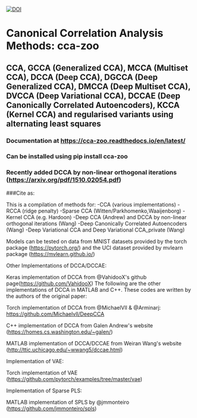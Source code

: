[![DOI](https://zenodo.org/badge/303801602.svg)](https://zenodo.org/badge/latestdoi/303801602)

# Canonical Correlation Analysis Methods: cca-zoo
## CCA, GCCA (Generalized CCA), MCCA (Multiset CCA), DCCA (Deep CCA), DGCCA (Deep Generalized CCA), DMCCA (Deep Multiset CCA), DVCCA (Deep Variational CCA), DCCAE (Deep Canonically Correlated Autoencoders), KCCA (Kernel CCA) and regularised variants using alternating least squares
### Documentation at https://cca-zoo.readthedocs.io/en/latest/
### Can be installed using pip install cca-zoo
### Recently added DCCA by non-linear orthogonal iterations (https://arxiv.org/pdf/1510.02054.pdf)
###Cite as:

This is a compilation of methods for: 
-CCA (various implementations) 
-RCCA (ridge penalty)
-Sparse CCA (Witten/Parkhomenko,Waaijenborg)
-Kernel CCA (e.g. Hardoon)
-Deep CCA (Andrew) and DCCA by non-linear orthogonal iterations (Wang)
-Deep Canonically Correlated Autoencoders (Wang)
-Deep Variational CCA and Deep Variational CCA_private (Wang)

Models can be tested on data from MNIST datasets provided by the torch package (https://pytorch.org/) and the UCI dataset provided by mvlearn package (https://mvlearn.github.io/)

Other Implementations of DCCA/DCCAE:

Keras implementation of DCCA from @VahidooX's github page(https://github.com/VahidooX)
The following are the other implementations of DCCA in MATLAB and C++. These codes are written by the authors of the original paper:

Torch implementation of DCCA from @MichaelVll & @Arminarj: https://github.com/Michaelvll/DeepCCA

C++ implementation of DCCA from Galen Andrew's website (https://homes.cs.washington.edu/~galen/)

MATLAB implementation of DCCA/DCCAE from Weiran Wang's website (http://ttic.uchicago.edu/~wwang5/dccae.html)

Implementation of VAE:

Torch implementation of VAE (https://github.com/pytorch/examples/tree/master/vae)

Implementation of Sparse PLS:

MATLAB implementation of SPLS by @jmmonteiro (https://github.com/jmmonteiro/spls)
